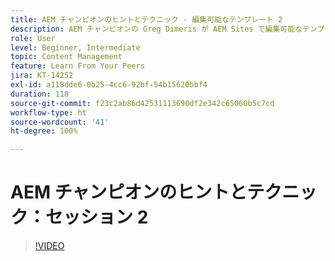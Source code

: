 ```yaml
---
title: AEM チャンピオンのヒントとテクニック - 編集可能なテンプレート 2
description: AEM チャンピオンの Greg Dimeris が AEM Sites で編集可能なテンプレートをどのように活用したかを説明します。 これらのクイックヒントを確認し、今すぐインスタンスで試してみてください。
role: User
level: Beginner, Intermediate
topic: Content Management
feature: Learn From Your Peers
jira: KT-14252
exl-id: a118dde6-0b25-4cc6-92bf-54b15620bbf4
duration: 118
source-git-commit: f23c2ab86d42531113690df2e342c65060b5c7cd
workflow-type: ht
source-wordcount: '41'
ht-degree: 100%

---
```


# AEM チャンピオンのヒントとテクニック：セッション 2

>[!VIDEO](https://video.tv.adobe.com/v/3409427?quality=12&learn=on)
